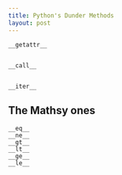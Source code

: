 ```yaml
---
title: Python's Dunder Methods
layout: post
---
```



    __getattr__


    __call__


    __iter__


## The Mathsy ones

    __eq__
    __ne__
    __gt__
    __lt__
    __ge__
    __le__

